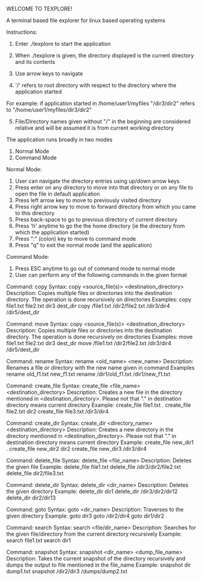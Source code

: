 WELCOME TO TEXPLORE!

A terminal based file explorer for linux based operating systems

Instructions:

1. Enter ./texplore to start the application

2. When ./texplore is given, the directory displayed is the current directory and its contents

3. Use arrow keys to navigate

4. '/' refers to root directory with respect to the directory where the application started

For example: if application started in /home/user1/myfiles
"/dir3/dir2" refers to "/home/user1/myfiles/dir3/dir2"

5. File/Directory names given without "/" in the beginning are considered relative and will be assumed it is from current working directory

The application runs broadly in two modes
1. Normal Mode
2. Command Mode

Normal Mode:

1. User can navigate the directory entries using up/down arrow keys
2. Press enter on any directory to move into that directory or on any file to open the file in default application
3. Press left arrow key to move to previously visited directory
4. Press right arrow key to move to forward directory from which you came to this directory
5. Press back-space to go to previous directory of current directory
6. Press 'h' anytime to go the the home directory (ie the directory from which the application started)
6. Press ":" (colon) key to move to command mode
7. Press "q" to exit the normal mode (and the application)

Command Mode:

1. Press ESC anytime to go out of command mode to normal mode
2. User can perform any of the following commands in the given format

Command: copy
Syntax: copy <source_file(s)> <destination_directory>
Description: Copies multiple files or directories into the destination directory. The operation is done recursively on directories
Examples:
copy file1.txt file2.txt dir3 dest_dir
copy /file1.txt /dir2/file2.txt /dir3/dir4 /dir5/dest_dir

Command: move
Syntax: copy <source_file(s)> <destination_directory>
Description: Copies multiple files or directories into the destination directory. The operation is done recursively on directories
Examples:
move file1.txt file2.txt dir3 dest_dir
move /file1.txt /dir2/file2.txt /dir3/dir4 /dir5/dest_dir

Command: rename
Syntax: rename <old_name> <new_name>
Description: Renames a file or directory with the new name given in command
Examples
rename old_f1.txt new_f1.txt
rename /dir1/old_f1.txt /dir1/new_f1.txt

Command: create_file
Syntax: create_file <file_name> <destination_directory>
Description: Creates a new file in the directory mentioned in <destination_directory>. Please not that "." in destination directory means current directory
Example:
create_file file1.txt .
create_file file2.txt dir2
create_file file3.txt /dir3/dir4

Command: create_dir
Syntax: create_dir <directory_name> <destination_directory>
Description: Creates a new directory in the directory mentioned in <destination_directory>. Please not that "." in destination directory means current directory
Example:
create_file new_dir1 .
create_file new_dir2 dir2
create_file new_dir3 /dir3/dir4

Command: delete_file
Syntax: delete_file <file_name>
Description: Deletes the given file
Example:
delete_file file1.txt
delete_file /dir3/dir2/file2.txt
delete_file dir2/file3.txt

Command: delete_dir
Syntax: delete_dir <dir_name>
Description: Deletes the given directory
Example:
delete_dir dir1
delete_dir /dir3/dir2/dir12
delete_dir dir2/dir13

Command: goto
Syntax: goto <dir_name>
Description: Traverses to the given directory
Example:
goto dir3
goto /dir2/dir4
goto dir1/dir2

Command: search
Syntax: search <file/dir_name>
Description: Searches for the given file/directory from the current directory recursively
Example:
search file1.txt
search dir1

Command: snapshot
Syntax: snapshot <dir_name> <dump_file_name>
Description: Takes the current snapshot of the directory recursively and dumps the output to file mentioned in the file_name
Example:
snapshot dir dump1.txt
snapshot /dir2/dir3 /dumps/dump2.txt

